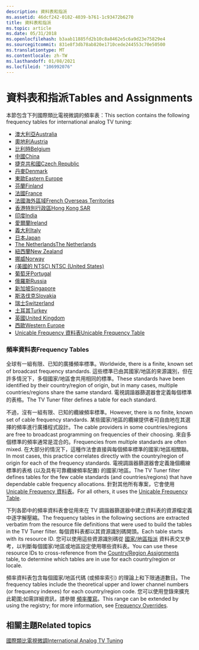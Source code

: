 ```yaml
---
description: 資料表和指派
ms.assetid: 46dcf242-0182-4039-b761-1c93472b6270
title: 資料表和指派
ms.topic: article
ms.date: 05/31/2018
ms.openlocfilehash: b3aab11885fd2b10c8a8462e5c6a9d23e75829e4
ms.sourcegitcommit: 831e8f3db78ab820e1710cede244553c70e50500
ms.translationtype: MT
ms.contentlocale: zh-TW
ms.lasthandoff: 01/08/2021
ms.locfileid: "106992076"
---
```

# <a name="tables-and-assignments"></a><span data-ttu-id="2dcfb-103">資料表和指派</span><span class="sxs-lookup"><span data-stu-id="2dcfb-103">Tables and Assignments</span></span>

<span data-ttu-id="2dcfb-104">本節包含下列國際類比電視微調的頻率表：</span><span class="sxs-lookup"><span data-stu-id="2dcfb-104">This section contains the following frequency tables for international analog TV tuning:</span></span>

-   [<span data-ttu-id="2dcfb-105">澳大利亞</span><span class="sxs-lookup"><span data-stu-id="2dcfb-105">Australia</span></span>](australia.md)
-   [<span data-ttu-id="2dcfb-106">奧地利</span><span class="sxs-lookup"><span data-stu-id="2dcfb-106">Austria</span></span>](austria-channel-assignments.md)
-   [<span data-ttu-id="2dcfb-107">比利時</span><span class="sxs-lookup"><span data-stu-id="2dcfb-107">Belgium</span></span>](belgium-channel-assignments.md)
-   [<span data-ttu-id="2dcfb-108">中國</span><span class="sxs-lookup"><span data-stu-id="2dcfb-108">China</span></span>](china.md)
-   [<span data-ttu-id="2dcfb-109">捷克共和國</span><span class="sxs-lookup"><span data-stu-id="2dcfb-109">Czech Republic</span></span>](czech-republic.md)
-   [<span data-ttu-id="2dcfb-110">丹麥</span><span class="sxs-lookup"><span data-stu-id="2dcfb-110">Denmark</span></span>](denmark-channel-assignments.md)
-   [<span data-ttu-id="2dcfb-111">東歐</span><span class="sxs-lookup"><span data-stu-id="2dcfb-111">Eastern Europe</span></span>](eastern-europe.md)
-   [<span data-ttu-id="2dcfb-112">芬蘭</span><span class="sxs-lookup"><span data-stu-id="2dcfb-112">Finland</span></span>](finland-channel-assignments.md)
-   [<span data-ttu-id="2dcfb-113">法國</span><span class="sxs-lookup"><span data-stu-id="2dcfb-113">France</span></span>](france.md)
-   [<span data-ttu-id="2dcfb-114">法國海外區域</span><span class="sxs-lookup"><span data-stu-id="2dcfb-114">French Overseas Territories</span></span>](french-overseas-territories.md)
-   [<span data-ttu-id="2dcfb-115">香港特別行政區</span><span class="sxs-lookup"><span data-stu-id="2dcfb-115">Hong Kong SAR</span></span>](hong-kong-sar-channel-assignments.md)
-   [<span data-ttu-id="2dcfb-116">印度</span><span class="sxs-lookup"><span data-stu-id="2dcfb-116">India</span></span>](india-channel-assignments.md)
-   [<span data-ttu-id="2dcfb-117">愛爾蘭</span><span class="sxs-lookup"><span data-stu-id="2dcfb-117">Ireland</span></span>](ireland.md)
-   [<span data-ttu-id="2dcfb-118">義大利</span><span class="sxs-lookup"><span data-stu-id="2dcfb-118">Italy</span></span>](italy.md)
-   [<span data-ttu-id="2dcfb-119">日本</span><span class="sxs-lookup"><span data-stu-id="2dcfb-119">Japan</span></span>](japan.md)
-   [<span data-ttu-id="2dcfb-120">The Netherlands</span><span class="sxs-lookup"><span data-stu-id="2dcfb-120">The Netherlands</span></span>](the-netherlands-channel-assignments.md)
-   [<span data-ttu-id="2dcfb-121">紐西蘭</span><span class="sxs-lookup"><span data-stu-id="2dcfb-121">New Zealand</span></span>](new-zealand.md)
-   [<span data-ttu-id="2dcfb-122">挪威</span><span class="sxs-lookup"><span data-stu-id="2dcfb-122">Norway</span></span>](norway-channel-assignments.md)
-   [<span data-ttu-id="2dcfb-123"> (美國的 NTSC) </span><span class="sxs-lookup"><span data-stu-id="2dcfb-123">NTSC (United States)</span></span>](ntsc--united-states.md)
-   [<span data-ttu-id="2dcfb-124">葡萄牙</span><span class="sxs-lookup"><span data-stu-id="2dcfb-124">Portugal</span></span>](portugal-channel-assignments.md)
-   [<span data-ttu-id="2dcfb-125">俄羅斯</span><span class="sxs-lookup"><span data-stu-id="2dcfb-125">Russia</span></span>](russia-channel-assignments.md)
-   [<span data-ttu-id="2dcfb-126">新加坡</span><span class="sxs-lookup"><span data-stu-id="2dcfb-126">Singapore</span></span>](singapore-channel-assignments.md)
-   [<span data-ttu-id="2dcfb-127">斯洛伐克</span><span class="sxs-lookup"><span data-stu-id="2dcfb-127">Slovakia</span></span>](slovakia-channel-assignments.md)
-   [<span data-ttu-id="2dcfb-128">瑞士</span><span class="sxs-lookup"><span data-stu-id="2dcfb-128">Switzerland</span></span>](switzerland-channel-assignments.md)
-   [<span data-ttu-id="2dcfb-129">土耳其</span><span class="sxs-lookup"><span data-stu-id="2dcfb-129">Turkey</span></span>](turkey-channel-assignments.md)
-   [<span data-ttu-id="2dcfb-130">英國</span><span class="sxs-lookup"><span data-stu-id="2dcfb-130">United Kingdom</span></span>](united-kingdom.md)
-   [<span data-ttu-id="2dcfb-131">西歐</span><span class="sxs-lookup"><span data-stu-id="2dcfb-131">Western Europe</span></span>](western-europe.md)
-   [<span data-ttu-id="2dcfb-132">Unicable Frequency 資料表</span><span class="sxs-lookup"><span data-stu-id="2dcfb-132">Unicable Frequency Table</span></span>](unicable-frequency-table.md)

### <a name="frequency-tables"></a><span data-ttu-id="2dcfb-133">頻率資料表</span><span class="sxs-lookup"><span data-stu-id="2dcfb-133">Frequency Tables</span></span>

<span data-ttu-id="2dcfb-134">全球有一組有限、已知的廣播頻率標準。</span><span class="sxs-lookup"><span data-stu-id="2dcfb-134">Worldwide, there is a finite, known set of broadcast frequency standards.</span></span> <span data-ttu-id="2dcfb-135">這些標準已由其國家/地區的來源識別，但在許多情況下，多個國家/地區會共用相同的標準。</span><span class="sxs-lookup"><span data-stu-id="2dcfb-135">These standards have been identified by their country/region of origin, but in many cases, multiple countries/regions share the same standard.</span></span> <span data-ttu-id="2dcfb-136">電視調諧器篩選器會定義每個標準的表格。</span><span class="sxs-lookup"><span data-stu-id="2dcfb-136">The TV Tuner filter defines a table for each standard.</span></span>

<span data-ttu-id="2dcfb-137">不過，沒有一組有限、已知的纜線頻率標準。</span><span class="sxs-lookup"><span data-stu-id="2dcfb-137">However, there is no finite, known set of cable frequency standards.</span></span> <span data-ttu-id="2dcfb-138">某些國家/地區的纜線提供者可自由地在其選擇的頻率進行廣播程式設計。</span><span class="sxs-lookup"><span data-stu-id="2dcfb-138">The cable providers in some countries/regions are free to broadcast programming on frequencies of their choosing.</span></span> <span data-ttu-id="2dcfb-139">來自多個標準的頻率通常是混合的。</span><span class="sxs-lookup"><span data-stu-id="2dcfb-139">Frequencies from multiple standards are often mixed.</span></span> <span data-ttu-id="2dcfb-140">在大部分的情況下，這種作法會直接與每個頻率標準的國家/地區相關聯。</span><span class="sxs-lookup"><span data-stu-id="2dcfb-140">In most cases, this practice correlates directly with the country/region of origin for each of the frequency standards.</span></span> <span data-ttu-id="2dcfb-141">電視調諧器篩選器會定義幾個纜線標準的表格 (以及具有可靠纜線頻率配置) 的國家/地區。</span><span class="sxs-lookup"><span data-stu-id="2dcfb-141">The TV Tuner filter defines tables for the few cable standards (and countries/regions) that have dependable cable frequency allocations.</span></span> <span data-ttu-id="2dcfb-142">針對其他所有專案，它會使用 [Unicable Frequency 資料表](unicable-frequency-table.md)。</span><span class="sxs-lookup"><span data-stu-id="2dcfb-142">For all others, it uses the [Unicable Frequency Table](unicable-frequency-table.md).</span></span>

<span data-ttu-id="2dcfb-143">下列各節中的頻率資料表會從用來在 TV 調諧器篩選器中建立資料表的資源檔定義中逐字解壓縮。</span><span class="sxs-lookup"><span data-stu-id="2dcfb-143">The frequency tables in the following sections are extracted verbatim from the resource file definitions that were used to build the tables in the TV Tuner filter.</span></span> <span data-ttu-id="2dcfb-144">每個資料表都以其資源識別碼開頭。</span><span class="sxs-lookup"><span data-stu-id="2dcfb-144">Each table starts with its resource ID.</span></span> <span data-ttu-id="2dcfb-145">您可以使用這些資源識別碼從 [國家/地區指派](country-region-assignments.md) 資料表交叉參考，以判斷每個國家/地區或地區設定使用哪些資料表。</span><span class="sxs-lookup"><span data-stu-id="2dcfb-145">You can use these resource IDs to cross-reference from the [Country/Region Assignments](country-region-assignments.md) table, to determine which tables are in use for each country/region or locale.</span></span>

<span data-ttu-id="2dcfb-146">頻率資料表包含每個國家/地區代碼 (或頻率索引) 的理論上和下限通道數目。</span><span class="sxs-lookup"><span data-stu-id="2dcfb-146">The frequency tables include the theoretical upper and lower channel numbers (or frequency indexes) for each country/region code.</span></span> <span data-ttu-id="2dcfb-147">您可以使用登錄來擴充此範圍;如需詳細資訊，請參閱 [頻率覆寫](frequency-overrides.md)。</span><span class="sxs-lookup"><span data-stu-id="2dcfb-147">This range can be extended by using the registry; for more information, see [Frequency Overrides](frequency-overrides.md).</span></span>

## <a name="related-topics"></a><span data-ttu-id="2dcfb-148">相關主題</span><span class="sxs-lookup"><span data-stu-id="2dcfb-148">Related topics</span></span>

<dl> <dt>

[<span data-ttu-id="2dcfb-149">國際類比電視微調</span><span class="sxs-lookup"><span data-stu-id="2dcfb-149">International Analog TV Tuning</span></span>](international-analog-tv-tuning.md)
</dt> </dl>

 

 



